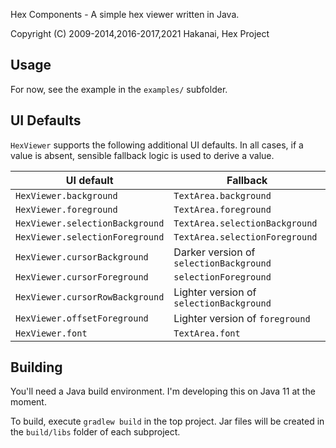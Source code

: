 Hex Components - A simple hex viewer written in Java.

Copyright (C) 2009-2014,2016-2017,2021  Hakanai, Hex Project


Usage
-----

For now, see the example in the `examples/` subfolder.


UI Defaults
-----------

`HexViewer` supports the following additional UI defaults.
In all cases, if a value is absent, sensible fallback logic is used to derive a value.

| UI default                       | Fallback                                 |
| -------------------------------- | ---------------------------------------- |
| `HexViewer.background`           | `TextArea.background`                    |
| `HexViewer.foreground`           | `TextArea.foreground`                    |
| `HexViewer.selectionBackground`  | `TextArea.selectionBackground`           |
| `HexViewer.selectionForeground`  | `TextArea.selectionForeground`           |
| `HexViewer.cursorBackground`     | Darker version of `selectionBackground`  |
| `HexViewer.cursorForeground`     | `selectionForeground`                    |
| `HexViewer.cursorRowBackground`  | Lighter version of `selectionBackground` |
| `HexViewer.offsetForeground`     | Lighter version of `foreground`          |
| `HexViewer.font`                 | `TextArea.font`                          |


Building
--------

You'll need a Java build environment.  I'm developing this on Java 11 at
the moment.

To build, execute `gradlew build` in the top project. Jar files will be
created in the `build/libs` folder of each subproject.

